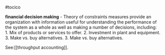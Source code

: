 #tocico

<b>financial decision making</b> - Theory of constraints measures provide an organization with information useful for understanding the performance of the system as a whole as well as making a number of decisions,  including:  1.  Mix of products or services to offer. 2.  Investment in plant and equipment. 3.  Make vs. buy alternatives. 3.  Make vs. buy alternatives. 



See:[[throughput accounting]].
